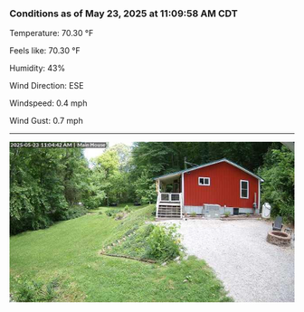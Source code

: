 ### Conditions as of May 23, 2025 at 11:09:58 AM CDT 

Temperature: 70.30 &deg;F

Feels like: 70.30 &deg;F

Humidity: 43%

Wind Direction: ESE

Windspeed: 0.4 mph

Wind Gust: 0.7 mph

---

<img src="./images/latest.jpeg"/>

